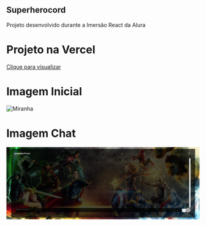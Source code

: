 ## Superherocord

Projeto desenvolvido durante a Imersão React da Alura

# Projeto na Vercel

<a href="https://imersao-react-two-rho.vercel.app/">Clique para visualizar</a>

# Imagem Inicial
![Miranha](https://github.com/Diogo0602x/Imersao-React/blob/master/public/images/superherocord.png)

# Imagem Chat <br>
![Miranha](https://github.com/Diogo0602x/Imersao-React/blob/master/public/images/superherochat.png)
